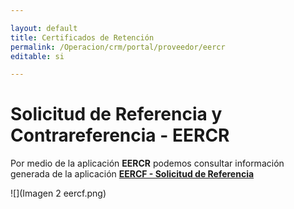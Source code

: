 ```yaml
---

layout: default
title: Certificados de Retención
permalink: /Operacion/crm/portal/proveedor/eercr
editable: si

---
```


# Solicitud de Referencia y Contrareferencia - EERCR

Por medio de la aplicación **EERCR** podemos consultar información generada de la aplicación [**EERCF - Solicitud de Referencia**](http://docs.oasiscom.com/Operacion/crm/portal/proveedor/eercf) 

![](Imagen 2 eercf.png)



